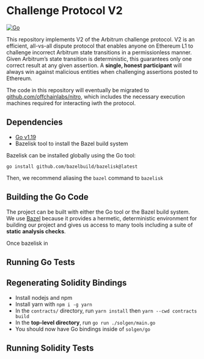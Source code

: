 # Challenge Protocol V2

[![Go](https://github.com/OffchainLabs/challenge-protocol-v2/actions/workflows/go.yml/badge.svg)](https://github.com/OffchainLabs/challenge-protocol-v2/actions/workflows/go.yml)

This repository implements V2 of the Arbitrum challenge protocol. V2 is an efficient, all-vs-all dispute protocol that enables anyone on Ethereum L1 to challenge incorrect Arbitrum state transitions in a permissionless manner. Given Arbitrum’s state transition is deterministic, this guarantees only one correct result at any given assertion. A **single, honest participant** will always win against malicious entities when challenging assertions posted to Ethereum. 

The code in this repository will eventually be migrated to [github.com/offchainlabs/nitro](https://github.com/offchainlabs/nitro), which includes the necessary execution machines required for interacting iwth the protocol.

## Dependencies

- [Go v1.19](https://go.dev/doc/install)
- Bazelisk tool to install the Bazel build system

Bazelisk can be installed globally using the Go tool:

```
go install github.com/bazelbuild/bazelisk@latest
```

Then, we recommend aliasing the `bazel` command to `bazelisk`

## Building the Go Code

The project can be built with either the Go tool or the Bazel build system. We use [Bazel](https://bazel.build) because it provides a hermetic, deterministic environment for building our project and gives us access to many tools including a suite of **static analysis checks**.

Once bazelisk in

## Running Go Tests

## Regenerating Solidity Bindings

* Install nodejs and npm
* Install yarn with `npm i -g yarn`
* In the `contracts/` directory, run `yarn install` then `yarn --cwd contracts build`
* In the **top-level directory**, run `go run ./solgen/main.go`
* You should now have Go bindings inside of `solgen/go`

## Running Solidity Tests
